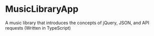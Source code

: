# MusicLibraryApp
 A music library that introduces the concepts of jQuery, JSON, and API requests (Written in TypeScript)
